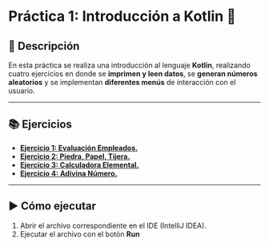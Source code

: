 # Práctica 1: Introducción a Kotlin 🚀

## 📖 Descripción
En esta práctica se realiza una introducción al lenguaje **Kotlin**, realizando cuatro ejercicios en donde se **imprimen y leen datos**, se **generan números aleatorios** y se implementan **diferentes menús** de interacción con el usuario. 

---

## 📚 Ejercicios

- **[Ejercicio 1: Evaluación Empleados.](./ex1_evaluacion_empleados.kt)**
- **[Ejercicio 2: Piedra, Papel, Tijera.](./ex2_piedra,papel,tijera.kt)**
- **[Ejercicio 3: Calculadora Elemental.](./ex3_calculadora_elemental.kt)**  
- **[Ejercicio 4: Adivina Número.](./ex4_adivina_el_numero.kt)**  

---

## ▶️ Cómo ejecutar
1. Abrir el archivo correspondiente en el IDE (IntelliJ IDEA).  
2. Ejecutar el archivo con el botón **Run**
